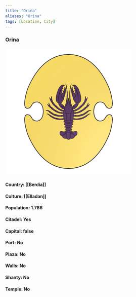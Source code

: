 ```yaml
---
title: "Orina"
aliases: "Orina"
tags: [Location, City]
---
```

### Orina
![](attachment/bedb1edd4502e758b715478e3913039c.svg)

#### Country: [[Berdia]]

#### Culture: [[Elladan]]

#### Population: 1.786

#### Citadel: Yes

#### Capital: false

#### Port: No

#### Plaza: No

#### Walls: No

#### Shanty: No

#### Temple: No

